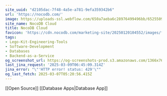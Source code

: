 ```yaml
---
site_uuid: "d2105dac-7f48-4a5e-a781-9efa359342b6"
url: 'https://nocodb.com/'
image: https://uploads-ssl.webflow.com/650a7aeba6c28976499496bb/6525509952f7acbb92bc7b08_Cloud%20Thumbnail.webp
site_name: NocoDB Cloud
title: NocoDB Cloud
favicon: 'https://cdn.nocodb.com/marketing-site/20250120104552/images/favicon.png'
tags:
- Lego-Kit-Engineering-Tools
- Software-Development
- Databases
- Backend-as-a-Service
og_screenshot_url: https://og-screenshots-prod.s3.amazonaws.com/1366x768/80/false/19a00d702844ac8ab3c52d73518b88b0638e420bd901041f747bd1dff4d65390.jpeg
last_jina_request: '2025-03-09T06:45:09.314Z'
jina_error: "\"'HTTP error! status: 429'\""
og_last_fetch: 2025-03-07T05:20:56.415Z
---
```

[[Open Source]] [[Database Apps|Database App]]


